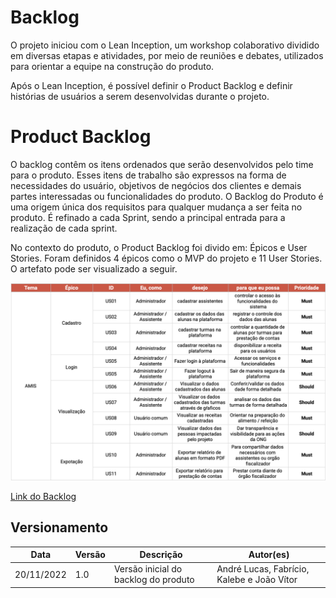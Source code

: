 # Backlog

O projeto iniciou com o Lean Inception, um workshop colaborativo dividido em diversas etapas e atividades, por meio de reuniões e debates, utilizados para orientar a equipe na construção do produto.

Após o Lean Inception, é possível definir o Product Backlog e definir histórias de usuários a serem desenvolvidas durante o projeto.

# Product Backlog

O backlog contêm os itens ordenados que serão desenvolvidos pelo time para o produto. Esses itens de trabalho são expressos na forma de necessidades do usuário, objetivos de negócios dos clientes e demais partes interessadas ou funcionalidades do produto. O Backlog do Produto é uma origem única dos requisitos para qualquer mudança a ser feita no produto. É refinado a cada Sprint, sendo a principal entrada para a realização de cada sprint.

No contexto do produto, o Product Backlog foi divido em: Épicos e User Stories. Foram definidos 4 épicos como o MVP do projeto e 11 User Stories. O artefato pode ser visualizado a seguir.

![Backlog](../assets/backlog_1.0.png)

[Link do Backlog](https://docs.google.com/spreadsheets/d/17Bi-MHd1MYtOc6bwy8qAHqQTlhrCao5arH_KqRKX1n4/edit#gid=877927985)

## Versionamento

| Data | Versão | Descrição | Autor(es) |
|------|--------|-----------|-----------|
| 20/11/2022 |  1.0 | Versão inicial do backlog do produto | André Lucas, Fabrício, Kalebe e João Vítor |